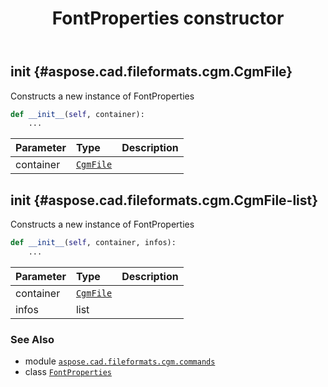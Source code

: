 ﻿---
title: FontProperties constructor
second_title: Aspose.CAD for Python via .NET API References
description: 
type: docs
weight: 10
url: /python-net/aspose.cad.fileformats.cgm.commands/fontproperties/__init__/
is_root: false
---

## __init__ {#aspose.cad.fileformats.cgm.CgmFile}

Constructs a new instance of FontProperties



```python
def __init__(self, container):
    ...
```


| Parameter | Type | Description |
| :- | :- | :- |
| container | [`CgmFile`](/cad/python-net/aspose.cad.fileformats.cgm/cgmfile) |  |


## __init__ {#aspose.cad.fileformats.cgm.CgmFile-list}

Constructs a new instance of FontProperties



```python
def __init__(self, container, infos):
    ...
```


| Parameter | Type | Description |
| :- | :- | :- |
| container | [`CgmFile`](/cad/python-net/aspose.cad.fileformats.cgm/cgmfile) |  |
| infos | list |  |



### See Also
* module [`aspose.cad.fileformats.cgm.commands`](../../)
* class [`FontProperties`](/cad/python-net/aspose.cad.fileformats.cgm.commands/fontproperties)
